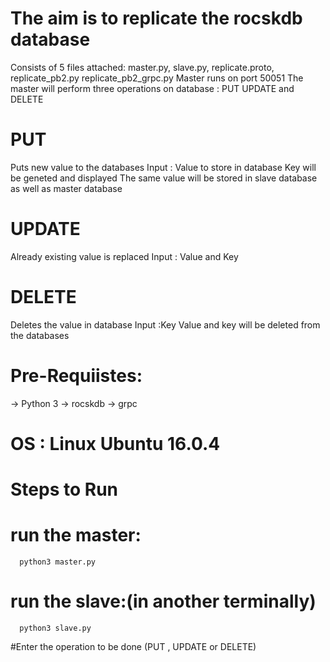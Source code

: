# The aim is to replicate the rocskdb database
Consists of 5 files attached: master.py, slave.py, replicate.proto, replicate_pb2.py replicate_pb2_grpc.py
Master runs on port 50051
The master will perform three operations on database : PUT UPDATE and DELETE 

#   PUT
Puts new value to the databases
Input : Value to store in database
Key will be geneted and displayed
The same value will be stored in slave database  as well as master database

#  UPDATE
Already existing value is replaced
Input : Value and Key 

# DELETE 
Deletes the value in database 
Input :Key 
Value and key will be deleted from the databases

# Pre-Requiistes:
 -> Python 3
 -> rocskdb 
 -> grpc
 
# OS : Linux Ubuntu 16.0.4

# Steps to Run 
# run the master:
      python3 master.py
      
# run the slave:(in another terminally)
      python3 slave.py
 #Enter the operation to be done (PUT , UPDATE or DELETE)     

 
